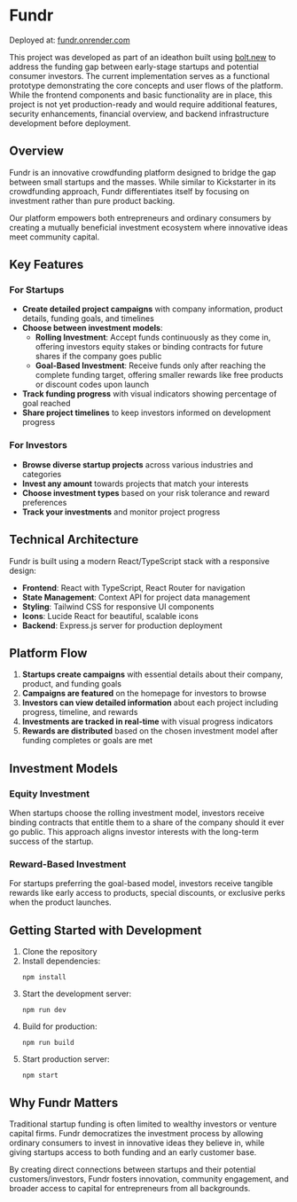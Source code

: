 # Fundr

Deployed at: [fundr.onrender.com](fundr.onrender.com)

This project was developed as part of an ideathon built using [bolt.new](https://bolt.new) to address the funding gap between early-stage startups and potential consumer investors. The current implementation serves as a functional prototype demonstrating the core concepts and user flows of the platform. While the frontend components and basic functionality are in place, this project is not yet production-ready and would require additional features, security enhancements, financial overview, and backend infrastructure development before deployment.

## Overview
Fundr is an innovative crowdfunding platform designed to bridge the gap between small startups and the masses. While similar to Kickstarter in its crowdfunding approach, Fundr differentiates itself by focusing on investment rather than pure product backing.

Our platform empowers both entrepreneurs and ordinary consumers by creating a mutually beneficial investment ecosystem where innovative ideas meet community capital.

## Key Features

### For Startups
- **Create detailed project campaigns** with company information, product details, funding goals, and timelines
- **Choose between investment models**:
  - **Rolling Investment**: Accept funds continuously as they come in, offering investors equity stakes or binding contracts for future shares if the company goes public
  - **Goal-Based Investment**: Receive funds only after reaching the complete funding target, offering smaller rewards like free products or discount codes upon launch
- **Track funding progress** with visual indicators showing percentage of goal reached
- **Share project timelines** to keep investors informed on development progress

### For Investors
- **Browse diverse startup projects** across various industries and categories
- **Invest any amount** towards projects that match your interests
- **Choose investment types** based on your risk tolerance and reward preferences
- **Track your investments** and monitor project progress

## Technical Architecture

Fundr is built using a modern React/TypeScript stack with a responsive design:

- **Frontend**: React with TypeScript, React Router for navigation
- **State Management**: Context API for project data management
- **Styling**: Tailwind CSS for responsive UI components
- **Icons**: Lucide React for beautiful, scalable icons
- **Backend**: Express.js server for production deployment

## Platform Flow

1. **Startups create campaigns** with essential details about their company, product, and funding goals
2. **Campaigns are featured** on the homepage for investors to browse
3. **Investors can view detailed information** about each project including progress, timeline, and rewards
4. **Investments are tracked in real-time** with visual progress indicators
5. **Rewards are distributed** based on the chosen investment model after funding completes or goals are met

## Investment Models

### Equity Investment
When startups choose the rolling investment model, investors receive binding contracts that entitle them to a share of the company should it ever go public. This approach aligns investor interests with the long-term success of the startup.

### Reward-Based Investment
For startups preferring the goal-based model, investors receive tangible rewards like early access to products, special discounts, or exclusive perks when the product launches.

## Getting Started with Development

1. Clone the repository
2. Install dependencies:
   ```
   npm install
   ```
3. Start the development server:
   ```
   npm run dev
   ```
4. Build for production:
   ```
   npm run build
   ```
5. Start production server:
   ```
   npm start
   ```

## Why Fundr Matters

Traditional startup funding is often limited to wealthy investors or venture capital firms. Fundr democratizes the investment process by allowing ordinary consumers to invest in innovative ideas they believe in, while giving startups access to both funding and an early customer base.

By creating direct connections between startups and their potential customers/investors, Fundr fosters innovation, community engagement, and broader access to capital for entrepreneurs from all backgrounds.
